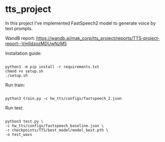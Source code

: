 # tts_project

In this project I've implemented FastSpeech2 model to generate voice by text prompts.

WandB report:
https://wandb.ai/mak_corp/tts_project/reports/TTS-project-report--VmlldzozMDUwNzM5

Installation guide:
```shell

python3 -m pip install -r requirements.txt
chmod +x setup.sh
./setup.sh

```

Run train:
```shell

python3 train.py -c hw_tts/configs/fastspeech_2.json

```

Run test:
```shell

python3 test.py \
-c hw_tts/configs/fastspeech_baseline.json \
-r checkpoints/TTS/best_model/model_best.pth \
-o test_wavs

```
